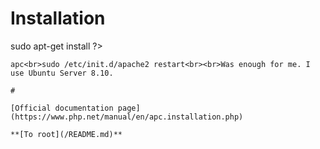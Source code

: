 # Installation



sudo apt-get install ?>
```
apc<br>sudo /etc/init.d/apache2 restart<br><br>Was enough for me. I use Ubuntu Server 8.10.  

#

[Official documentation page](https://www.php.net/manual/en/apc.installation.php)

**[To root](/README.md)**